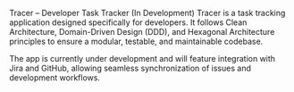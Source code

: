Tracer – Developer Task Tracker (In Development)
Tracer is a task tracking application designed specifically for developers.
It follows Clean Architecture, Domain-Driven Design (DDD), and Hexagonal Architecture principles to ensure a modular, testable, and maintainable codebase.

The app is currently under development and will feature integration with Jira and GitHub, allowing seamless synchronization of issues and development workflows.

